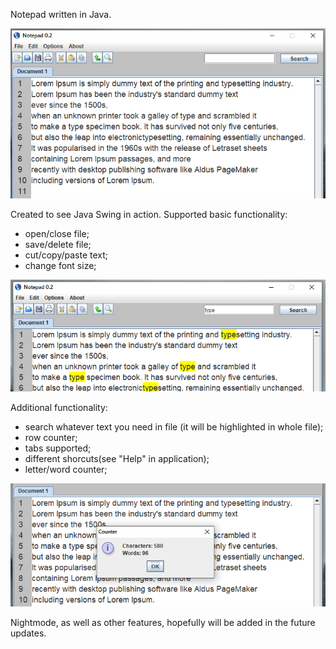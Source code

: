 Notepad written in Java.

![alt text](https://raw.githubusercontent.com/msirghi/notepad/master/src/main/res/main.PNG)

Created to see Java Swing in action.
Supported basic functionality:
- open/close file;
- save/delete file;
- cut/copy/paste text;
- change font size;

![alt text](https://raw.githubusercontent.com/msirghi/notepad/master/src/main/res/word_find.PNG)

Additional functionality:
- search whatever text you need in file (it will be highlighted in whole file);
- row counter;
- tabs supported;
- different shorcuts(see "Help" in application);
- letter/word counter;

![alt text](https://raw.githubusercontent.com/msirghi/notepad/master/src/main/res/notepad_count.PNG)


Nightmode, as well as other features, hopefully will be added in the future updates.
